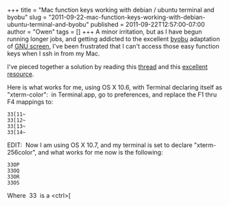 +++
title = "Mac function keys working with debian / ubuntu terminal and byobu"
slug = "2011-09-22-mac-function-keys-working-with-debian-ubuntu-terminal-and-byobu"
published = 2011-09-22T12:57:00-07:00
author = "Owen"
tags = []
+++
A minor irritation, but as I have begun running longer jobs, and getting
addicted to the excellent [byobu](https://launchpad.net/byobu)
adaptation of [GNU screen](http://www.gnu.org/s/screen/), I've been
frustrated that I can't access those easy function keys when I ssh in
from my Mac.  
  
I've pieced together a solution by reading
this [thread](https://bugs.launchpad.net/byobu/+bug/482623) and
this [excellent
resource](http://aperiodic.net/phil/archives/Geekery/term-function-keys.html).  
  
Here is what works for me, using OS X 10.6, with Terminal declaring
itself as "xterm-color":  in Terminal.app, go to preferences, and
replace the F1 thru F4 mappings to:  

    33[11~
    33[12~
    33[13~
    33[14~

  
EDIT:  Now I am using OS X 10.7, and my terminal is set to declare
"xterm-256color", and what works for me now is the following:  

    33OP
    33OQ
    33OR
    33OS

  
Where  33  is a &lt;ctrl&gt;\[

